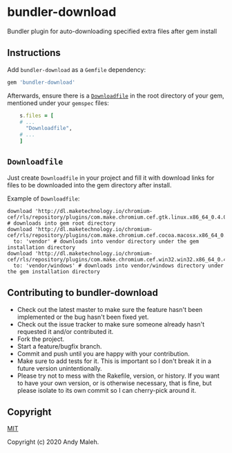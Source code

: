 # bundler-download
Bundler plugin for auto-downloading specified extra files after gem install

## Instructions

Add `bundler-download` as a `Gemfile` dependency:

```ruby
gem 'bundler-download'
```

Afterwards, ensure there is a [`Downloadfile`](#downloadfile) in the root directory of your gem, mentioned under your `gemspec` files:

```ruby
    s.files = [
    # ...
      "Downloadfile",
    # ...
    ]
```

## `Downloadfile`

Just create `Downloadfile` in your project and fill it with download links for files to be downloaded into the gem directory after install.

Example of `Downloadfile`:

```
download 'http://dl.maketechnology.io/chromium-cef/rls/repository/plugins/com.make.chromium.cef.gtk.linux.x86_64_0.4.0.202005172227.jar' # downloads into gem root directory
download 'http://dl.maketechnology.io/chromium-cef/rls/repository/plugins/com.make.chromium.cef.cocoa.macosx.x86_64_0.4.0.202005172227.jar', 
  to: 'vendor' # downloads into vendor directory under the gem installation directory
download 'http://dl.maketechnology.io/chromium-cef/rls/repository/plugins/com.make.chromium.cef.win32.win32.x86_64_0.4.0.202005172227.jar',
  to: 'vendor/windows' # downloads into vendor/windows directory under the gem installation directory
```

## Contributing to bundler-download
 
* Check out the latest master to make sure the feature hasn't been implemented or the bug hasn't been fixed yet.
* Check out the issue tracker to make sure someone already hasn't requested it and/or contributed it.
* Fork the project.
* Start a feature/bugfix branch.
* Commit and push until you are happy with your contribution.
* Make sure to add tests for it. This is important so I don't break it in a future version unintentionally.
* Please try not to mess with the Rakefile, version, or history. If you want to have your own version, or is otherwise necessary, that is fine, but please isolate to its own commit so I can cherry-pick around it.

## Copyright

[MIT](LICENSE.txt)

Copyright (c) 2020 Andy Maleh.

